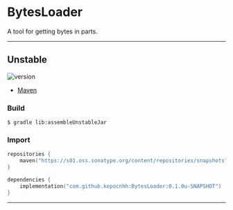 # BytesLoader
A tool for getting bytes in parts.

---

## Unstable

![version](https://img.shields.io/static/v1?label=version&message=0.1.0u-SNAPSHOT&labelColor=212121&color=2962ff&style=flat)

- [Maven](https://s01.oss.sonatype.org/content/repositories/snapshots/com/github/kepocnhh/BytesLoader/0.1.0u-SNAPSHOT)

### Build
```
$ gradle lib:assembleUnstableJar
```

### Import
```kotlin
repositories {
    maven("https://s01.oss.sonatype.org/content/repositories/snapshots")
}

dependencies {
    implementation("com.github.kepocnhh:BytesLoader:0.1.0u-SNAPSHOT")
}
```

---
